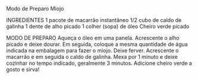 Modo de Preparo Miojo

INGREDIENTES
1 pacote de macarrão instantâneo 
1/2 cubo de caldo de galinha
1 dente de alho picado
1 colher (sopa) de óleo
Cheiro verde picado

MODO DE PREPARO
Aqueça o óleo em uma panela.
Acrescente o alho picado e deixe dourar.
Em seguida, coloque a mesma quantidade de água indicada na embalagem para fazer o miojo.
Deixe ferver.
Acrescente o macarrão e em seguida o caldo de galinha.
Mexa por 1 minuto e deixe cozinhar no tempo indicado, geralmente 3 minutos.
Adicione cheiro verde a gosto e sirva!